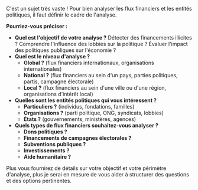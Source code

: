 C'est un sujet très vaste ! Pour bien analyser les flux financiers et les entités politiques, il faut définir le cadre de l'analyse. 

**Pourriez-vous préciser :**

* **Quel est l'objectif de votre analyse ?**  Détecter des financements illicites ? Comprendre l'influence des lobbies sur la politique ? Évaluer l'impact des politiques publiques sur l'économie ?
* **Quel est le niveau d'analyse ?** 
    * **Global ?** (flux financiers internationaux, organisations internationales)
    * **National ?** (flux financiers au sein d'un pays, parties politiques, partis, campagne électorale)
    * **Local ?** (flux financiers au sein d'une ville ou d'une région, organisations d'intérêt local)
* **Quelles sont les entités politiques qui vous intéressent ?** 
    * **Particuliers ?** (individus, fondations, familles)
    * **Organisations ?** (parti politique, ONG, syndicats, lobbies)
    * **États ?** (gouvernements, ministères, agences)
* **Quels types de flux financiers souhaitez-vous analyser ?**
    * **Dons politiques ?**
    * **Financements de campagnes électorales ?**
    * **Subventions publiques ?**
    * **Investissements ?**
    * **Aide humanitaire ?**

Plus vous fournirez de détails sur votre objectif et votre périmètre d'analyse, plus je serai en mesure de vous aider à structurer des questions et des options pertinentes.



